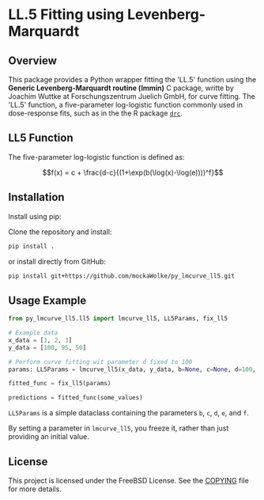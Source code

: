 # LL.5 Fitting using Levenberg-Marquardt

## Overview

This package provides a Python wrapper fitting the 'LL.5' function using the **Generic Levenberg-Marquardt routine (lmmin)** C package, writte by Joachim Wuttke at Forschungszentrum Juelich GmbH, for curve fitting. The 'LL.5' function, a five-parameter log-logistic function commonly used in dose-response fits, such as in the the R package [`drc`](https://doseresponse.github.io/drc/reference/LL.5.html).

## LL5 Function

The five-parameter log-logistic function is defined as:

$$f(x) = c + \frac{d-c}{(1+\exp(b(\log(x)-\log(e))))^f}$$


## Installation

Install using pip:

Clone the repository and install:

```bash
pip install .
```

or install directly from GitHub:

```bash
pip install git+https://github.com/mockaWolke/py_lmcurve_ll5.git
```


## Usage Example
```python
from py_lmcurve_ll5.ll5 import lmcurve_ll5, LL5Params, fix_ll5

# Example data
x_data = [1, 2, 3]
y_data = [100, 95, 50]

# Perform curve fitting wit parameter d fixed to 100
params: LL5Params = lmcurve_ll5(x_data, y_data, b=None, c=None, d=100, e=None, f=None)

fitted_func = fix_ll5(params)

predictions = fitted_func(some_values)
```

`LL5Params` is a simple dataclass containing the parameters `b`, `c`, `d`, `e`, and `f`.

By setting a parameter in `lmcurve_ll5`, you freeze it, rather than just providing an initial value.


## License

This project is licensed under the FreeBSD License. See the [COPYING](COPYING) file for more details.
